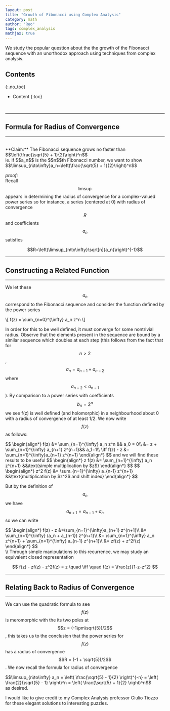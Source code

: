 ```yaml
---
layout: post
title: "Growth of Fibonacci using Complex Analysis"
category: math
author: "Reo"
tags: complex_analysis
mathjax: true
---
```


We study the popular question about the the growth of the Fibonacci sequence
with an unorthodox approach using techniques from
complex analysis.

## Contents
{:.no_toc}

* Content
{:toc}

<br>

* * *

## Formula for Radius of Convergence

* * *

<br>
**Claim:** The Fibonacci sequence grows no faster than $$\left(\frac{\sqrt{5} + 1}{2}\right)^n$$
<br>
ie. if $$a_n$$ is the $$n$$th Fibonacci number, we want to show $$\limsup_{n\to\infty}a_n=\left(\frac{\sqrt{5} + 1}{2}\right)^n$$
<br>

*proof:*
<br>
Recall $$\limsup$$ appears in determining the radius of convergence for a complex-valued power series so
for instance, a series (centered at 0) with radius of convergence $$R$$ and coefficients $$a_n$$ satisfies

$$R=\left(\limsup_{n\to\infty}\sqrt[n]{a_n}\right)^{-1}$$

* * *

## Constructing a Related Function

* * *

We let these $$a_n$$ correspond to the Fibonacci sequence and consider the function defined by the power series
<div class="latex-align">
\[
  f(z) = \sum_{n=0}^{\infty} a_n z^n
\]
</div>

In order for this to be well defined, it must converge for some nontrivial radius.
Observe that the elements present in the sequence are bound by a similar sequence which
doubles at each step (this follows from the fact that for $$n>2$$, $$a_n = a_{n-1} + a_{n-2}$$ where
$$a_{n-2} < a_{n-1}$$). By comparison to a power series with coefficients $$b_n = 2^n$$ we see f(z)
is well defined (and holomorphic) in a neighbourhood about 0 with a radius of convergence of at least 1/2.
We now write $$f(z)$$ as follows:

<div class="latex-align">
$$
\begin{align*}
  f(z) &= \sum_{n=1}^{\infty} a_n z^n
  && a_0 = 0\\
  &= z + \sum_{n=1}^{\infty} a_{n+1} z^{n+1}&& a_1=1\\
  \iff f(z) - z &= \sum_{n=1}^{\infty}a_{n+1} z^{n+1}
\end{align*}
$$
and we will find these results to be useful
$$
\begin{align*}
  z f(z) &= \sum_{n=1}^{\infty} a_n z^{n+1} &&\text{simple multiplication by $z$}
\end{align*}
$$
$$
\begin{align*}
  z^2 f(z) &= \sum_{n=1}^{\infty} a_{n-1} z^{n+1} &&\text{multiplication by $z^2$ and shift index}
\end{align*}
$$
</div>

But by the definition of $$a_n$$ we have $$a_{n+1}=a_{n-1}+a_n$$ so we can write

<div class="latex-align">
$$
\begin{align*}
  f(z) - z &=\sum_{n=1}^{\infty}a_{n+1} z^{n+1}\\
  &= \sum_{n=1}^{\infty} (a_n + a_{n-1}) z^{n+1}\\
  &= \sum_{n=1}^{\infty} a_n z^{n+1} + \sum_{n=1}^{\infty} a_{n-1} z^{n+1}\\
  &= zf(z) + z^2f(z)
\end{align*}
$$
</div>
\\
Through simple manipulations to this recurrence, we may study an equivalent closed representation

$$
  f(z) - zf(z) - z^2f(z) = z \quad \iff \quad f(z) = \frac{z}{1-z-z^2}
$$

* * *

## Relating Back to Radius of Convergence

* * *

We can use the quadratic formula to see $$f(z)$$ is meromorphic with the its two poles at
$$z = (-1\pm\sqrt{5})/2$$, this takes us to the
conclusion that the power series for $$f(z)$$ has a radius of convergence
$$R = (-1 + \sqrt{5})/2$$. We now recall the formula for radius of convergence

<div class="latex-align">
$$\limsup_{n\to\infty} a_n = \left( \frac{\sqrt{5} - 1}{2} \right)^{-n} = \left( \frac{2}{\sqrt{5} - 1} \right)^n = \left( \frac{\sqrt{5} + 1}{2} \right)^n$$
</div>
as desired.

I would like to give credit to my Complex Analysis professor Giulio Tiozzo for these elegant solutions
to interesting puzzles.
